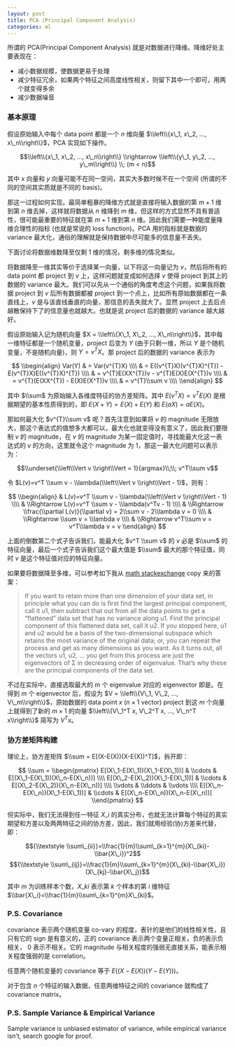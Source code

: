 ```yaml
---
layout: post
title: PCA (Principal Component Analysis)
categories: ml
---
```


所谓的 PCA(Principal Component Analysis) 就是对数据进行降维。降维好处主要表现在：

* 减小数据规模，使数据更易于处理
* 减少特征冗余，如果两个特征之间高度线性相关，则留下其中一个即可，用两个就变得多余
* 减少数据噪音

### 基本原理

假设原始输入中每个 data point 都是一个 $n$ 维向量 $\\left\\{x\_1, x\_2, …, x\_n\\right\\}$，PCA 实现如下操作。

$$\\left\\{x\_1, x\_2, ..., x\_n\\right\\} \\rightarrow \\left\\{y\_1, y\_2, ..., y\_m\\right\\} \\; (m < n)$$

其中 $x$ 向量和 $y$ 向量可能不在同一空间，其实大多数时候不在一个空间 (所谓的不同的空间其实质就是不同的 basis)。

那这一过程如何实现。最简单粗暴的降维方式就是直接将输入数据的第 $m+1$ 维到第 $n$ 维去掉，这样就将数据从 $n$ 维降到 $m$ 维，但这样的方式显然不具有普适性，很可能最重要的特征就在第 $m+1$ 维到第 $n$ 维。因此我们需要一种能度量降维合理性的指标 (也就是常说的 loss function)。PCA 用的指标就是数据的 variance 最大化，通俗的理解就是保持数据中尽可能多的信息量不丢失。

下面讨论将数据维数降至仅剩 1 维的情况，剩多维的情况类似。

将数据降至一维其实等价于选择某一向量，以下将这一向量记为 $v$，然后将所有的 data point 都 project 到 $v$ 上，这样问题就变成如何选择 $v$ 使得 project 到其上的数据的 variance 最大。我们可以先从一个通俗的角度考虑这个问题，如果我将数据 project 到 $v$ 后所有数据都被 project 到一个点上，比如所有原始数据都在一条直线上，$v$ 是与该直线垂直的向量，那信息的丢失就大了。显然 project 上去后点越散保持下了的信息量也就越大。也就是说 project 后的数据的 variance 越大越好。

假设原始输入记为随机向量 $X = \\left\\{X\_1, X\_2, ..., X\_n\\right\\}$，其中每一维特征都是一个随机变量，project 后变为 $Y$ (由于只剩一维，所以 $Y$ 是个随机变量，不是随机向量)，则 $Y = v^{T}X$。那 project 后的数据的 variance 表示为

$$
\\begin{align}
Var(Y) & = Var(v^{T}X) \\\\
& = E((v^{T}X)(v^{T}X)^{T}) - E(v^{T}X)E((v^{T}X)^{T}) \\\\
& = v^{T}E(XX^{T})v - v^{T}E(X)E(X^{T})v \\\\
& = v^{T}(E(XX^{T}) - E(X)E(X^T))v \\\\
& = v^{T}\\sum v \\\\
\\end{align}
$$

其中 $\\sum$ 为原始输入各维度特征的协方差矩阵。其中 $E(v^{T}X) = v^{T}E(X)$ 是根据期望的基本性质得到的，即 $E(X + Y) = E(X) + E(Y)$ 和 $E(aX) = aE(X)$。

那如何最大化 $v^{T}\\sum v$ 呢？首先注意到如果将 $v$ 的 magnitude 无限放大，那这个表达式的值想多大都可以，最大化也就变得没有意义了，因此我们要限制 $v$ 的 magnitude，在 $v$ 的 magnitude 为某一固定值时，寻找能最大化这一表达式的 $v$ 的方向，这里就令这个 magnitude 为 1，那这一最大化问题可以表示为：

$$\\underset{\\left\\Vert v \\right\\Vert = 1}{argmax}\\;\\; v^T\\sum v$$

令 $L(v)=v^T \\sum v - \\lambda(\\left\\Vert v \\right\\Vert - 1)$，则有：

$$
\\begin{align}
& L(v)=v^T \\sum v - \\lambda(\\left\\Vert v \\right\\Vert - 1) \\\\
& \\Rightarrow L(v)=v^T \\sum v - \\lambda(v^Tv - 1) \\\\
& \\Rightarrow \\frac{\\partial L(v)}{\\partial v} = 2\\sum v - 2\\lambda v = 0 \\\\
& \\Rightarrow \\sum v = \\lambda v \\\\
& \\Rightarrow v^T\\sum v = v^T\\lambda v = v
\\end{align}
$$

上面的倒数第二个式子告诉我们，能最大化 $v^T \\sum v$ 的 $v$ 必是 $\\sum$ 的特征向量，最后一个式子告诉我们这个最大值是 $\\sum$ 最大的那个特征值，同时 $v$ 是这个特征值对应的特征向量。

如果要将数据降至多维，可以参考如下我从 [math stackexchange](http://math.stackexchange.com/questions/23596/why-is-the-eigenvector-of-a-covariance-matrix-equal-to-a-principal-component) copy 来的答案：

> If you want to retain more than one dimension of your data set, in principle what you can do is first find the largest principal component, call it u1, then subtract that out from all the data points to get a “flattened” data set that has no variance along u1. Find the principal component of this flattened data set, call it u2. If you stopped here, u1 and u2 would be a basis of the two-dimensional subspace which retains the most variance of the original data; or, you can repeat the process and get as many dimensions as you want. As it turns out, all the vectors u1, u2, … you get from this process are just the eigenvectors of Σ in decreasing order of eigenvalue. That’s why these are the principal components of the data set.

不过在实际中，直接选取最大的 $m$ 个 eigenvalue 对应的 eigenvector 即是。在得到 $m$ 个 eigenvector 后，假设为 $V = \\left\\{V\_1, V\_2, ..., V\_m\\right\\}$，原始数据的 data point $x$ ($n\times 1$ vector) project 到这 $m$ 个向量上就得到了新的 $m\times 1$ 的向量 $\\left\\{V\_1^T x, V\_2^T x, …, V\_n^T x\\right\\}$ 简写为 $V^T x$。

### 协方差矩阵构建

理论上，协方差矩阵 $\\sum = E[(X-E(X))(X-E(X))^T]$，拆开即：

$$
\\sum =
\\begin{pmatrix}
E[(X\_1-E(X\_1))(X\_1-E(X\_1))] & \\cdots & E[(X\_1-E(X\_1))(X\_n-E(X\_n))] \\\\
E[(X\_2-E(X\_2))(X\_1-E(X\_1))] & \\cdots & E[(X\_2-E(X\_2))(X\_n-E(X\_n))] \\\\
\\vdots & \\ddots & \\vdots \\\\
E[(X\_n-E(X\_n))(X\_1-E(X\_1))] & \\cdots & E[(X\_n-E(X\_n))(X\_n-E(X\_n))]
\\end{pmatrix}
$$

但实际中，我们无法得到任一特征 $X\_i$ 的真实分布，也就无法计算每个特征的真实期望和方差以及两两特征之间的协方差，因此，我们就用经验(协)方差来代替，即：

$${\\textstyle \\sum\_{ii}}=\\frac{1}{m}\\sum\_{k=1}^{m}(X\_{ki}-\\bar{X\_i})^2$$
$${\\textstyle \\sum\_{ij}}=\\frac{1}{m}\\sum\_{k=1}^{m}(X\_{ki}-\\bar{X\_i})(X\_{kj}-\\bar{X\_j})$$

其中 $m$ 为训练样本个数，$X\_{ki}$ 表示第 $k$ 个样本的第 $i$ 维特征 $\\bar{X\_i}=\\frac{1}{m}\\sum\_{k=1}^{m}X\_{ki}$。

### P.S. Covariance

covariance 表示两个随机变量 co-vary 的程度，表针的是他们的线性相关性，且只有它的 sign 是有意义的，正的 covariance 表示两个变量正相关，负的表示负相关， 0 表示不相关。它的 magnitude 与相关程度的强弱无直接关系，能表示相关程度强弱的是 correlation。

任意两个随机变量的 covariance 等于 $E((X-E(X))(Y-E(Y)))$。

对于包含 $n$ 个特征的输入数据，任意两维特征之间的 covariance 就构成了 covariance matrix。

### P.S. Sample Variance & Empirical Variance

Sample variance is unbiased estimator of variance, while empirical variance isn’t, search google for proof.

